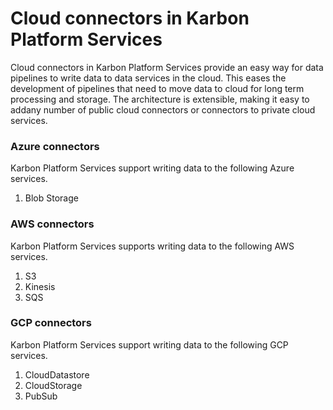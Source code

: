 # Cloud connectors in Karbon Platform Services
Cloud connectors in Karbon Platform Services provide an easy way for data pipelines to write data to data services in the cloud. This eases the development of pipelines that need to move data to cloud for long term processing and storage. The architecture is extensible, making it easy to addany number of public cloud connectors or connectors to private cloud services.

### Azure connectors
Karbon Platform Services support writing data to the following Azure services.
1. Blob Storage

### AWS connectors
Karbon Platform Services supports writing data to the following AWS services.
1. S3
2. Kinesis
3. SQS

### GCP connectors
Karbon Platform Services support writing data to the following GCP services.
1. CloudDatastore
2. CloudStorage
2. PubSub
